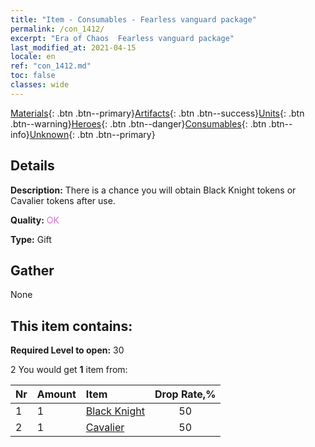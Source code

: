 ```yaml
---
title: "Item - Consumables - Fearless vanguard package"
permalink: /con_1412/
excerpt: "Era of Chaos  Fearless vanguard package"
last_modified_at: 2021-04-15
locale: en
ref: "con_1412.md"
toc: false
classes: wide
---
```

 [Materials](/Items/){: .btn .btn--primary}[Artifacts](/Items/Artifacts/){: .btn .btn--success}[Units](/Items/Units/){: .btn .btn--warning}[Heroes](/Items/Heroes/){: .btn .btn--danger}[Consumables](/Items/Consumables/){: .btn .btn--info}[Unknown](/Items/Unknown/){: .btn .btn--primary}

## Details
 **Description:** There is a chance you will obtain Black Knight tokens or Cavalier tokens after use.

 **Quality:** <span style="color: #DA70D6">OK</span>

 **Type:** Gift

## Gather

  None

## This item contains:

 **Required Level to open:** 30

 2 You would get **1** item  from:

  | Nr | Amount |     Item    | Drop Rate,% |
  |:---|:-------|:------------|:---------:|
  | 1 | 1 | [Black Knight](/Items/unt_213/) | 50 | 
  | 2 | 1 | [Cavalier ](/Items/unt_195/) | 50 | 
